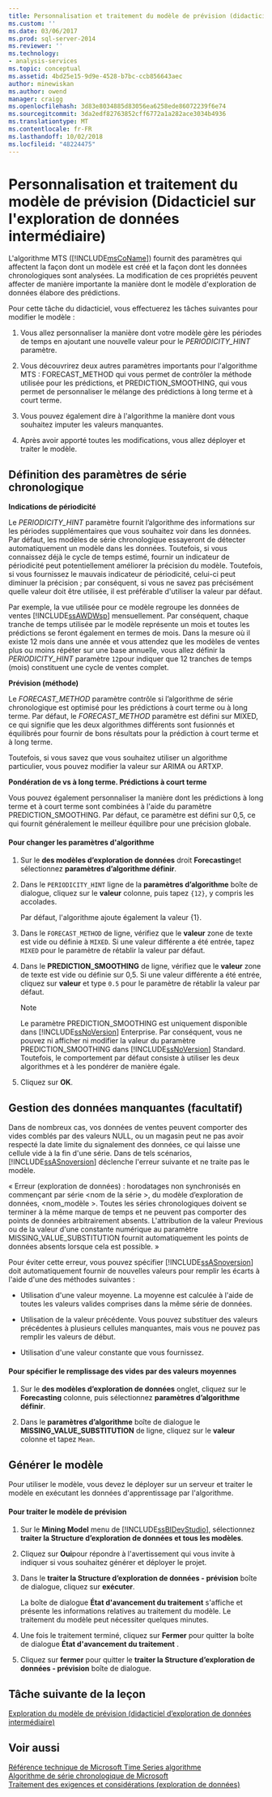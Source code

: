 ```yaml
---
title: Personnalisation et traitement du modèle de prévision (didacticiel d’exploration de données intermédiaire) | Microsoft Docs
ms.custom: ''
ms.date: 03/06/2017
ms.prod: sql-server-2014
ms.reviewer: ''
ms.technology:
- analysis-services
ms.topic: conceptual
ms.assetid: 4bd25e15-9d9e-4528-b7bc-ccb856643aec
author: minewiskan
ms.author: owend
manager: craigg
ms.openlocfilehash: 3d83e8034885d83056ea6258ede86072239f6e74
ms.sourcegitcommit: 3da2edf82763852cff6772a1a282ace3034b4936
ms.translationtype: MT
ms.contentlocale: fr-FR
ms.lasthandoff: 10/02/2018
ms.locfileid: "48224475"
---
```

# <a name="customizing-and-processing-the-forecasting-model-intermediate-data-mining-tutorial"></a>Personnalisation et traitement du modèle de prévision (Didacticiel sur l'exploration de données intermédiaire)
  L'algorithme MTS ([!INCLUDE[msCoName](../includes/msconame-md.md)]) fournit des paramètres qui affectent la façon dont un modèle est créé et la façon dont les données chronologiques sont analysées. La modification de ces propriétés peuvent affecter de manière importante la manière dont le modèle d'exploration de données élabore des prédictions.  
  
 Pour cette tâche du didacticiel, vous effectuerez les tâches suivantes pour modifier le modèle :  
  
1.  Vous allez personnaliser la manière dont votre modèle gère les périodes de temps en ajoutant une nouvelle valeur pour le *PERIODICITY_HINT* paramètre.  
  
2.  Vous découvrirez deux autres paramètres importants pour l'algorithme MTS : FORECAST_METHOD qui vous permet de contrôler la méthode utilisée pour les prédictions, et PREDICTION_SMOOTHING, qui vous permet de personnaliser le mélange des prédictions à long terme et à court terme.  
  
3.  Vous pouvez également dire à l'algorithme la manière dont vous souhaitez imputer les valeurs manquantes.  
  
4.  Après avoir apporté toutes les modifications, vous allez déployer et traiter le modèle.  
  
## <a name="setting-time-series-parameters"></a>Définition des paramètres de série chronologique  
 **Indications de périodicité**  
  
 Le *PERIODICITY_HINT* paramètre fournit l’algorithme des informations sur les périodes supplémentaires que vous souhaitez voir dans les données. Par défaut, les modèles de série chronologique essayeront de détecter automatiquement un modèle dans les données. Toutefois, si vous connaissez déjà le cycle de temps estimé, fournir un indicateur de périodicité peut potentiellement améliorer la précision du modèle. Toutefois, si vous fournissez le mauvais indicateur de périodicité, celui-ci peut diminuer la précision ; par conséquent, si vous ne savez pas précisément quelle valeur doit être utilisée, il est préférable d'utiliser la valeur par défaut.  
  
 Par exemple, la vue utilisée pour ce modèle regroupe les données de ventes [!INCLUDE[ssAWDWsp](../includes/ssawdwsp-md.md)] mensuellement. Par conséquent, chaque tranche de temps utilisée par le modèle représente un mois et toutes les prédictions se feront également en termes de mois. Dans la mesure où il existe 12 mois dans une année et vous attendez que les modèles de ventes plus ou moins répéter sur une base annuelle, vous allez définir la *PERIODICITY_HINT* paramètre `12`pour indiquer que 12 tranches de temps (mois) constituent une cycle de ventes complet.  
  
 **Prévision (méthode)**  
  
 Le *FORECAST_METHOD* paramètre contrôle si l’algorithme de série chronologique est optimisé pour les prédictions à court terme ou à long terme. Par défaut, le *FORECAST_METHOD* paramètre est défini sur MIXED, ce qui signifie que les deux algorithmes différents sont fusionnés et équilibrés pour fournir de bons résultats pour la prédiction à court terme et à long terme.  
  
 Toutefois, si vous savez que vous souhaitez utiliser un algorithme particulier, vous pouvez modifier la valeur sur ARIMA ou ARTXP.  
  
 **Pondération de vs à long terme. Prédictions à court terme**  
  
 Vous pouvez également personnaliser la manière dont les prédictions à long terme et à court terme sont combinées à l'aide du paramètre PREDICTION_SMOOTHING. Par défaut, ce paramètre est défini sur 0,5, ce qui fournit généralement le meilleur équilibre pour une précision globale.  
  
#### <a name="to-change-the-algorithm-parameters"></a>Pour changer les paramètres d'algorithme  
  
1.  Sur le **des modèles d’exploration de données** droit **Forecasting**et sélectionnez **paramètres d’algorithme définir**.  
  
2.  Dans le `PERIODICITY_HINT` ligne de la **paramètres d’algorithme** boîte de dialogue, cliquez sur le **valeur** colonne, puis tapez `{12}`, y compris les accolades.  
  
     Par défaut, l'algorithme ajoute également la valeur {1}.  
  
3.  Dans le `FORECAST_METHOD` de ligne, vérifiez que le **valeur** zone de texte est vide ou définie à `MIXED`. Si une valeur différente a été entrée, tapez `MIXED` pour le paramètre de rétablir la valeur par défaut.  
  
4.  Dans le **PREDICTION_SMOOTHING** de ligne, vérifiez que le **valeur** zone de texte est vide ou définie sur 0,5. Si une valeur différente a été entrée, cliquez sur **valeur** et type `0.5` pour le paramètre de rétablir la valeur par défaut.  
  
    > [!NOTE]  
    >  Le paramètre PREDICTION_SMOOTHING est uniquement disponible dans [!INCLUDE[ssNoVersion](../includes/ssnoversion-md.md)] Enterprise. Par conséquent, vous ne pouvez ni afficher ni modifier la valeur du paramètre PREDICTION_SMOOTHING dans [!INCLUDE[ssNoVersion](../includes/ssnoversion-md.md)] Standard. Toutefois, le comportement par défaut consiste à utiliser les deux algorithmes et à les pondérer de manière égale.  
  
5.  Cliquez sur **OK**.  
  
## <a name="handling-missing-data-optional"></a>Gestion des données manquantes (facultatif)  
 Dans de nombreux cas, vos données de ventes peuvent comporter des vides comblés par des valeurs NULL, ou un magasin peut ne pas avoir respecté la date limite du signalement des données, ce qui laisse une cellule vide à la fin d'une série. Dans de tels scénarios, [!INCLUDE[ssASnoversion](../includes/ssasnoversion-md.md)] déclenche l'erreur suivante et ne traite pas le modèle.  
  
 « Erreur (exploration de données) : horodatages non synchronisés en commençant par série \<nom de la série >, du modèle d’exploration de données, \<nom_modèle >. Toutes les séries chronologiques doivent se terminer à la même marque de temps et ne peuvent pas comporter des points de données arbitrairement absents. L'attribution de la valeur Previous ou de la valeur d'une constante numérique au paramètre MISSING_VALUE_SUBSTITUTION fournit automatiquement les points de données absents lorsque cela est possible. »  
  
 Pour éviter cette erreur, vous pouvez spécifier [!INCLUDE[ssASnoversion](../includes/ssasnoversion-md.md)] doit automatiquement fournir de nouvelles valeurs pour remplir les écarts à l'aide d'une des méthodes suivantes :  
  
-   Utilisation d'une valeur moyenne. La moyenne est calculée à l'aide de toutes les valeurs valides comprises dans la même série de données.  
  
-   Utilisation de la valeur précédente. Vous pouvez substituer des valeurs précédentes à plusieurs cellules manquantes, mais vous ne pouvez pas remplir les valeurs de début.  
  
-   Utilisation d'une valeur constante que vous fournissez.  
  
#### <a name="to-specify-that-gaps-be-filled-by-averaging-values"></a>Pour spécifier le remplissage des vides par des valeurs moyennes  
  
1.  Sur le **des modèles d’exploration de données** onglet, cliquez sur le **Forecasting** colonne, puis sélectionnez **paramètres d’algorithme définir**.  
  
2.  Dans le **paramètres d’algorithme** boîte de dialogue le **MISSING_VALUE_SUBSTITUTION** de ligne, cliquez sur le **valeur** colonne et tapez `Mean`.  
  
## <a name="build-the-model"></a>Générer le modèle  
 Pour utiliser le modèle, vous devez le déployer sur un serveur et traiter le modèle en exécutant les données d'apprentissage par l'algorithme.  
  
#### <a name="to-process-the-forecasting-model"></a>Pour traiter le modèle de prévision  
  
1.  Sur le **Mining Model** menu de [!INCLUDE[ssBIDevStudio](../includes/ssbidevstudio-md.md)], sélectionnez **traiter la Structure d’exploration de données et tous les modèles**.  
  
2.  Cliquez sur **Oui**pour répondre à l'avertissement qui vous invite à indiquer si vous souhaitez générer et déployer le projet.  
  
3.  Dans le **traiter la Structure d’exploration de données - prévision** boîte de dialogue, cliquez sur **exécuter**.  
  
     La boîte de dialogue **État d'avancement du traitement** s'affiche et présente les informations relatives au traitement du modèle. Le traitement du modèle peut nécessiter quelques minutes.  
  
4.  Une fois le traitement terminé, cliquez sur **Fermer** pour quitter la boîte de dialogue **État d'avancement du traitement** .  
  
5.  Cliquez sur **fermer** pour quitter le **traiter la Structure d’exploration de données - prévision** boîte de dialogue.  
  
## <a name="next-task-in-lesson"></a>Tâche suivante de la leçon  
 [Exploration du modèle de prévision &#40;didacticiel d’exploration de données intermédiaire&#41;](../../2014/tutorials/exploring-the-forecasting-model-intermediate-data-mining-tutorial.md)  
  
## <a name="see-also"></a>Voir aussi  
 [Référence technique de Microsoft Time Series algorithme](../../2014/analysis-services/data-mining/microsoft-time-series-algorithm-technical-reference.md)   
 [Algorithme de série chronologique de Microsoft](../../2014/analysis-services/data-mining/microsoft-time-series-algorithm.md)   
 [Traitement des exigences et considérations &#40;exploration de données&#41;](../../2014/analysis-services/data-mining/processing-requirements-and-considerations-data-mining.md)  
  
  
